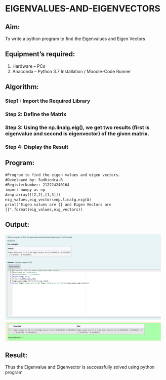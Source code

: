 # EIGENVALUES-AND-EIGENVECTORS
## Aim:
To write a python program to find the Eigenvalues and Eigen Vectors
## Equipment’s required:
1. 	Hardware – PCs
2. 	Anaconda – Python 3.7 Installation / Moodle-Code Runner
## Algorithm:
### Step1 : Import the Required Library
### Step 2: Define the Matrix
### Step 3: Using the np.linalg.eig(),  we get two results (first is eigenvalue and second is eigenvector) of the given matrix.
### Step 4:  Display the Result

## Program:
```
#Program to find the eigen values and eigen vectors.
#Developed by: Sudhindra.R
#RegisterNumber: 212224240164
import numpy as np
A=np.array([[2,2],[1,3]])
eig_values,eig_vectors=np.linalg.eig(A)
print("Eigen values are {} and Eigen Vectors are {}".format(eig_values,eig_vectors))
```

## Output:
![alt text](image.png)
## Result:
Thus the Eigenvalue and Eigenvector is successfully solved using python program
